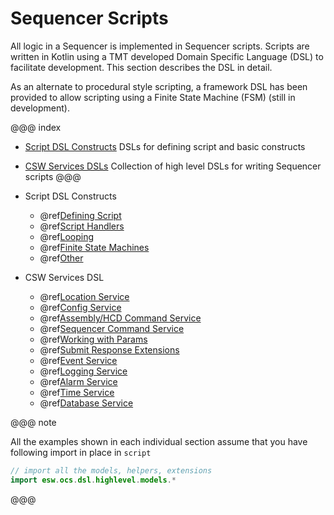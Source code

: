 # Sequencer Scripts

All logic in a Sequencer is implemented in Sequencer scripts.  Scripts are written in Kotlin using a TMT developed
Domain Specific Language (DSL) to facilitate development.  This section describes the DSL in detail. 

As an alternate to procedural style scripting, a framework DSL has been provided to allow scripting using a 
Finite State Machine (FSM) (still in development).  


@@@ index
* [Script DSL Constructs](dsl/script-constructs.md) DSLs for defining script and basic constructs
* [CSW Services DSLs](dsl/csw-services.md) Collection of high level DSLs for writing Sequencer scripts
@@@

* Script DSL Constructs
    * @ref[Defining Script](dsl/constructs/define-script.md)
    * @ref[Script Handlers](dsl/constructs/handlers.md)
    * @ref[Looping](dsl/constructs/loop.md)
    * @ref[Finite State Machines](dsl/constructs/fsm.md)
    * @ref[Other](dsl/constructs/misc.md)

* CSW Services DSL
    * @ref[Location Service](dsl/services/location-service.md)
    * @ref[Config Service](dsl/services/config-service.md)
    * @ref[Assembly/HCD Command Service](dsl/services/command-service.md)
    * @ref[Sequencer Command Service](dsl/services/sequencer-command-service.md)
    * @ref[Working with Params](dsl/services/params.md)
    * @ref[Submit Response Extensions](dsl/services/submit-response-extensions.md)
    * @ref[Event Service](dsl/services/event-service.md)
    * @ref[Logging Service](dsl/services/logging-service.md)
    * @ref[Alarm Service](dsl/services/alarm-service.md)
    * @ref[Time Service](dsl/services/time-service.md)
    * @ref[Database Service](dsl/services/database-service.md)


@@@ note

All the examples shown in each individual section assume that you have following import in place in `script`
```kotlin
// import all the models, helpers, extensions
import esw.ocs.dsl.highlevel.models.*
```

@@@
